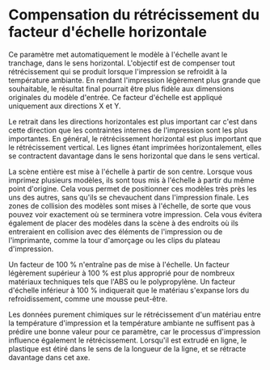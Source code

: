 Compensation du rétrécissement du facteur d'échelle horizontale
====
Ce paramètre met automatiquement le modèle à l'échelle avant le tranchage, dans le sens horizontal. L'objectif est de compenser tout rétrécissement qui se produit lorsque l'impression se refroidit à la température ambiante. En rendant l'impression légèrement plus grande que souhaitable, le résultat final pourrait être plus fidèle aux dimensions originales du modèle d'entrée. Ce facteur d'échelle est appliqué uniquement aux directions X et Y.

Le retrait dans les directions horizontales est plus important car c'est dans cette direction que les contraintes internes de l'impression sont les plus importantes. En général, le rétrécissement horizontal est plus important que le rétrécissement vertical. Les lignes étant imprimées horizontalement, elles se contractent davantage dans le sens horizontal que dans le sens vertical.

La scène entière est mise à l'échelle à partir de son centre. Lorsque vous imprimez plusieurs modèles, ils sont tous mis à l'échelle à partir du même point d'origine. Cela vous permet de positionner ces modèles très près les uns des autres, sans qu'ils se chevauchent dans l'impression finale. Les zones de collision des modèles sont mises à l'échelle, de sorte que vous pouvez voir exactement où se terminera votre impression. Cela vous évitera également de placer des modèles dans la scène à des endroits où ils entreraient en collision avec des éléments de l'impression ou de l'imprimante, comme la tour d'amorçage ou les clips du plateau d'impression.

Un facteur de 100 % n'entraîne pas de mise à l'échelle. Un facteur légèrement supérieur à 100 % est plus approprié pour de nombreux matériaux techniques tels que l'ABS ou le polypropylène. Un facteur d'échelle inférieur à 100 % indiquerait que le matériau s'expanse lors du refroidissement, comme une mousse peut-être.

Les données purement chimiques sur le rétrécissement d'un matériau entre la température d'impression et la température ambiante ne suffisent pas à prédire une bonne valeur pour ce paramètre, car le processus d'impression influence également le rétrécissement. Lorsqu'il est extrudé en ligne, le plastique est étiré dans le sens de la longueur de la ligne, et se rétracte davantage dans cet axe.
